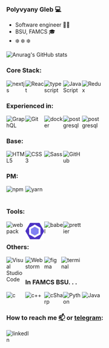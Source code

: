 ### Polyvyany Gleb :computer:


* Software engineer :technologist:
* BSU, FAMCS :mortar_board:
* :snowflake: :snowflake: :snowflake:

![Anurag's GitHub stats](https://github-readme-stats.vercel.app/api?username=GlobusOffZeWorld&show_icons=true&theme=transparent)
### Core Stack:
[<img align="left" alt="nextjs" width="50px" src="https://cdn.jsdelivr.net/gh/devicons/devicon/icons/nextjs/nextjs-original-wordmark.svg" />][nextjs]
[<img align="left" alt="React" width="50px" src="https://cdn.jsdelivr.net/gh/devicons/devicon/icons/react/react-original.svg" />][reactdocumentation]
[<img align="left" alt="typescript" width="50px" src="https://cdn.jsdelivr.net/gh/devicons/devicon/icons/typescript/typescript-original.svg" />][typescript]
[<img align="left" alt="JavaScript" width="50px" src="https://cdn.jsdelivr.net/gh/devicons/devicon/icons/javascript/javascript-original.svg" />][javascript]
[<img align="left" alt="Redux" width="50px" src="https://cdn.jsdelivr.net/gh/devicons/devicon/icons/redux/redux-original.svg" />][redux]


<br />
<br />

### Experienced in:
[<img align="left" alt="GraphQL" width="50px" src="https://cdn.jsdelivr.net/gh/devicons/devicon/icons/graphql/graphql-plain.svg" />][graphql]
[<img align="left" alt="Git" width="50px" src="https://cdn.jsdelivr.net/gh/devicons/devicon/icons/git/git-original.svg" />][git]
[<img align="left" alt="docker" width="50px" src="https://cdn.jsdelivr.net/gh/devicons/devicon/icons/docker/docker-original.svg" />][docker]
[<img align="left" alt="postgresql" width="50px" src="https://cdn.jsdelivr.net/gh/devicons/devicon/icons/microsoftsqlserver/microsoftsqlserver-plain-wordmark.svg" />][microsoftsqlserver]
[<img align="left" alt="postgresql" width="50px" src="https://cdn.jsdelivr.net/gh/devicons/devicon/icons/postgresql/postgresql-original.svg" />][postgresql]


<br />
<br />

###  Base:
[<img align="left" alt="HTML5" width="50px" src="https://cdn.jsdelivr.net/gh/devicons/devicon/icons/html5/html5-original-wordmark.svg" />][html5]
[<img align="left" alt="CSS3" width="50px" src="https://cdn.jsdelivr.net/gh/devicons/devicon/icons/css3/css3-original-wordmark.svg" />][css3]
[<img align="left" alt="Sass" width="50px" src="https://cdn.jsdelivr.net/gh/devicons/devicon/icons/sass/sass-original.svg" />][sass]
[<img align="left" alt="GitHub" width="50px" src="https://cdn.jsdelivr.net/gh/devicons/devicon/icons/github/github-original.svg" />][github]


<br />
<br />

### PM:
[<img align="left" alt="npm" width="50px" src="https://cdn.jsdelivr.net/gh/devicons/devicon/icons/npm/npm-original-wordmark.svg" />][npm]
[<img align="left" alt="yarn" width="50px" src="https://cdn.jsdelivr.net/gh/devicons/devicon/icons/yarn/yarn-original.svg" />][yarn]


<br />
<br />

### Tools:
[<img align="left" alt="webpack" width="50px" src="https://cdn.jsdelivr.net/gh/devicons/devicon/icons/webpack/webpack-original.svg" />][webpack]
[<img align="left" alt="eslint" width="50px" src="https://raw.githubusercontent.com/github/explore/80688e429a7d4ef2fca1e82350fe8e3517d3494d/topics/eslint/eslint.png" />][eslint]
[<img align="left" alt="babel" width="50px" src="https://cdn.jsdelivr.net/gh/devicons/devicon/icons/babel/babel-original.svg" />][babel]
[<img align="left" alt="prettier" width="50px" src="https://cdn.jsdelivr.net/npm/simple-icons@3.3.0/icons/prettier.svg" />][prettier]


<br />
<br />

### Others:
[<img align="left" alt="Visual Studio Code" width="50px" src="https://cdn.jsdelivr.net/gh/devicons/devicon/icons/vscode/vscode-original.svg" />][visualstudio]
[<img align="left" alt="Webstorm" width="50px" src="https://cdn.jsdelivr.net/gh/devicons/devicon/icons/webstorm/webstorm-plain.svg" />][webstorm]
[<img align="left" alt="figma" width="45px" src="https://cdn.jsdelivr.net/gh/devicons/devicon/icons/figma/figma-original.svg" />][figma]
[<img align="left" alt="terminal" width="50px" src="https://cdn.jsdelivr.net/gh/devicons/devicon/icons/bash/bash-original.svg" />][terminal]


<br />
<br />

###  In FAMCS BSU. . . 
[<img align="left" alt="c" width="50px" src="https://cdn.jsdelivr.net/gh/devicons/devicon/icons/c/c-original.svg" />][c]
[<img align="left" alt="c++" width="50px" src="https://cdn.jsdelivr.net/gh/devicons/devicon/icons/cplusplus/cplusplus-original.svg" />][cplusplus]
[<img align="left" alt="cSharp" width="50px" src="https://cdn.jsdelivr.net/gh/devicons/devicon/icons/csharp/csharp-original.svg" />][csharp]
[<img align="left" alt="Python" width="50px" src="https://cdn.jsdelivr.net/gh/devicons/devicon/icons/python/python-original.svg" />][python]
[<img align="left" alt="Java" width="50px" src="https://cdn.jsdelivr.net/gh/devicons/devicon/icons/java/java-original.svg" />][java]

<br />
<br />


### How to reach me [:mailbox:](globuspcyt@gmail.com) or [telegram](https://t.me/GlobusOffDeWold):
[<img align="left" alt="linkedIn" width="60px" src="https://cdn.jsdelivr.net/gh/devicons/devicon/icons/linkedin/linkedin-original.svg" />][linkedin]

<br />
<br />
<br />

[linkedin]: https://www.linkedin.com/in/globusoffteworld/
[reactdocumentation]: https://reactjs.org/
[reduxdocumentation]: https://redux.js.org
[visualstudio]: https://code.visualstudio.com
[html5]: https://en.wikipedia.org/wiki/HTML
[css3]: https://en.wikipedia.org/wiki/Cascading_Style_Sheets
[sass]: https://sass-lang.com
[nodejs]: https://nodejs.org/en
[git]: https://git-scm.com
[github]: https://github.com
[terminal]: https://docs.microsoft.com/en-us/windows/terminal
[javascript]: https://www.javascript.com
[typescript]: https://www.typescriptlang.org
[jest]: https://jestjs.io
[vue]: https://vuejs.org
[npm]: https://www.npmjs.com
[eslint]: https://eslint.org
[prettier]: https://prettier.io
[babel]: https://babeljs.io
[redux]: https://redux.js.org
[markdown]: https://www.markdownguide.org
[lodash]: https://lodash.com
[googleanalytics]: https://analytics.google.com
[netlify]: https://www.netlify.com
[shellScript]: https://www.shellscript.sh
[cplusplus]: https://isocpp.org
[csharp]: https://docs.microsoft.com/en-us/dotnet/csharp
[vue]: https://v3.vuejs.org
[python]: https://www.python.org
[graphql]: https://graphql.org
[java]: https://www.java.com
[webpack]: https://webpack.js.org
[c]: https://docs.microsoft.com/en-us/cpp/c-language/?view=msvc-160
[docker]: https://www.docker.com
[figma]: https://www.figma.com
[less]: https://lesscss.org
[mongoDB]: https://www.mongodb.com
[nextjs]: https://nextjs.org
[sveltejs]: https://svelte.dev
[yarn]: https://yarnpkg.com
[treejs]: https://threejs.org
[tailwind]: https://tailwindcss.com
[slack]: https://slack.com
[nestjs]: https://nestjs.com
[materialui]: https://mui.com
[jira]: https://www.atlassian.com/software/jira
[gitlab]: https://gitlab.com
[bower]: https://bower.io
[bitbucket]: https://bitbucket.org
[webstorm]: https://www.jetbrains.com/webstorm
[amazonws]: https://aws.amazon.com
[springjs]: https://spring.js.org
[nuxtjs]: https://nuxt.com/
[electron]: https://www.electronjs.org/
[vim]: https://neovim.io/
[ionic]: https://ionicframework.com/
[microsoftsqlserver]: https://www.microsoft.com/ru-ru/sql-server/sql-server-2019
[postgresql]: https://www.postgresql.org/
